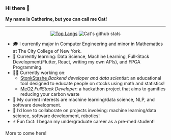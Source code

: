 ### Hi there 👋

**My name is Catherine, but you can call me Cat!**
<div align="center">

---

[![Top Langs](https://github-readme-stats.vercel.app/api/top-langs/?username=cat-matta&layout=compact&theme=radical&show_icons=true&hide=jupyter%20notebook)](https://github.com/anuraghazra/github-readme-stats)
![Cat's github stats](https://github-readme-stats.vercel.app/api?username=cat-matta&theme=radical&show_icons=true) 

</div>

- 🎓 I currently major in Computer Engineering and minor in Mathematics at The City College of New York.
- 🔭 Currently learning: Data Science, Machine Learning, Full-Stack Development(Flutter, React, writing my own APIs), and FPGA Programming.
- 👩‍💻 Currently working on: 
    -  <a href = "https://github.com/NotaCSstudent/StonkStash"> StonkStashe </a><em>Backend developer and data scientist</em>: an educational tool designed to educate people on stocks using math and statistics!
    -  <a href = "https://github.com/cat-matta/CUNYHackathon"> MeO2 </a><em> FullStack Developer</em>: a hackathon project that aims to gamifies reducing your carbon waste
- 🌱 My current interests are machine learning/data science, NLP, and software development.
- 👯 I’d love to collaborate on projects involving: machine learning/data science, software development, robotics!
- ⚡ Fun fact: I began my undergraduate career as a pre-med student!


More to come here!

